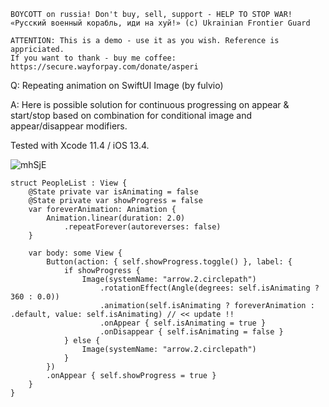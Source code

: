 ```
BOYCOTT on russia! Don't buy, sell, support - HELP TO STOP WAR!
«Русский военный корабль, иди на хуй!» (c) Ukrainian Frontier Guard

ATTENTION: This is a demo - use it as you wish. Reference is appriciated.
If you want to thank - buy me coffee: https://secure.wayforpay.com/donate/asperi
```

Q: Repeating animation on SwiftUI Image (by fulvio)

A: Here is possible solution for continuous progressing on appear & start/stop 
based on combination for conditional image and appear/disappear modifiers. 

Tested with Xcode 11.4 / iOS 13.4.

![mhSjE](https://user-images.githubusercontent.com/62171579/163709380-78f828d5-20d6-4d45-a4c1-ab3a5906e986.gif)


```
struct PeopleList : View {
    @State private var isAnimating = false
    @State private var showProgress = false
    var foreverAnimation: Animation {
        Animation.linear(duration: 2.0)
            .repeatForever(autoreverses: false)
    }

    var body: some View {
        Button(action: { self.showProgress.toggle() }, label: {
            if showProgress {
                Image(systemName: "arrow.2.circlepath")
                    .rotationEffect(Angle(degrees: self.isAnimating ? 360 : 0.0))
                    .animation(self.isAnimating ? foreverAnimation : .default, value: self.isAnimating) // << update !!
                    .onAppear { self.isAnimating = true }
                    .onDisappear { self.isAnimating = false }
            } else {
                Image(systemName: "arrow.2.circlepath")
            }
        })
        .onAppear { self.showProgress = true }
    }
}
```
